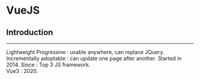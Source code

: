 # VueJS

## Introduction
----
Lightweight
Progressive : usable anywhere, can replace JQuery.  
Incrementally adoptable : can update one page after another.
Started in 2014. Since : Top 3 JS framework.    
Vue3 : 2020.

